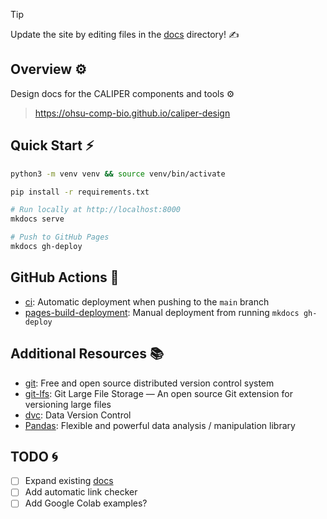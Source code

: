 > [!TIP]
> Update the site by editing files in the [docs](./docs) directory! ✍️

## Overview ⚙️

Design docs for the CALIPER components and tools ⚙️

> https://ohsu-comp-bio.github.io/caliper-design

## Quick Start ⚡

```sh
python3 -m venv venv && source venv/bin/activate

pip install -r requirements.txt

# Run locally at http://localhost:8000
mkdocs serve

# Push to GitHub Pages
mkdocs gh-deploy
```

## GitHub Actions 🚀

- [ci](https://github.com/ohsu-comp-bio/caliper-design/actions/workflows/ci.yml): Automatic deployment when pushing to the `main` branch
- [pages-build-deployment](https://github.com/ohsu-comp-bio/caliper-design/actions/workflows/pages/pages-build-deployment): Manual deployment from running `mkdocs gh-deploy`

## Additional Resources 📚

- [git](https://git-scm.com/): Free and open source distributed version control system 
- [git-lfs](https://git-lfs.com/): Git Large File Storage — An open source Git extension for versioning large files
- [dvc](https://dvc.org/): Data Version Control
- [Pandas](https://pandas.pydata.org/docs/getting_started/intro_tutorials/01_table_oriented.html): Flexible and powerful data analysis / manipulation library

## TODO 🌀

- [ ] Expand existing [docs](./docs)
- [ ] Add automatic link checker
- [ ] Add Google Colab examples?
